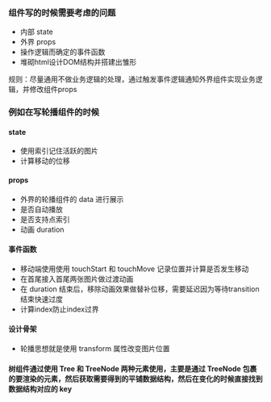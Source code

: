 ### 组件写的时候需要考虑的问题
- 内部 state
- 外界 props
- 操作逻辑而确定的事件函数
- 堆砌html设计DOM结构并搭建出雏形

规则：尽量通用不做业务逻辑的处理，通过触发事件逻辑通知外界组件实现业务逻辑，并修改组件props


### 例如在写轮播组件的时候
#### state
- 使用索引记住活跃的图片
- 计算移动的位移
#### props
- 外界的轮播组件的 data 进行展示
- 是否自动播放
- 是否支持点索引
- 动画 duration
#### 事件函数
- 移动端使用使用 touchStart 和 touchMove 记录位置并计算是否发生移动
- 在首尾接入首尾两张图片做过渡动画
- 在 duration 结束后，移除动画效果做替补位移，需要延迟因为等待transition结束快速过度
- 计算index防止index过界
#### 设计骨架
- 轮播思想就是使用 transform 属性改变图片位置
#### 树组件通过使用 Tree 和 TreeNode 两种元素使用，主要是通过 TreeNode 包裹的要渲染的元素，然后获取需要得到的平铺数据结构，然后在变化的时候直接找到数据结构对应的 key
